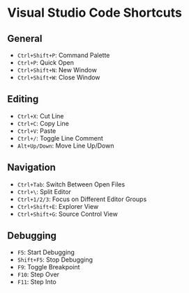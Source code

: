 # Visual Studio Code Shortcuts

## General
- `Ctrl+Shift+P`: Command Palette
- `Ctrl+P`: Quick Open
- `Ctrl+Shift+N`: New Window
- `Ctrl+Shift+W`: Close Window

## Editing
- `Ctrl+X`: Cut Line
- `Ctrl+C`: Copy Line
- `Ctrl+V`: Paste
- `Ctrl+/`: Toggle Line Comment
- `Alt+Up/Down`: Move Line Up/Down

## Navigation
- `Ctrl+Tab`: Switch Between Open Files
- `Ctrl+\`: Split Editor
- `Ctrl+1/2/3`: Focus on Different Editor Groups
- `Ctrl+Shift+E`: Explorer View
- `Ctrl+Shift+G`: Source Control View

## Debugging
- `F5`: Start Debugging
- `Shift+F5`: Stop Debugging
- `F9`: Toggle Breakpoint
- `F10`: Step Over
- `F11`: Step Into
